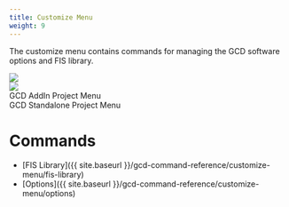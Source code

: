 ```yaml
---
title: Customize Menu
weight: 9
---
```


The customize menu contains commands for managing the GCD software options and FIS library.

<div class="row">
	<div class="columns medium-6 small-12" style="text-align: center">
		<img src="{{ site.baseurl }}/assets/images/CommandRefs/03_Customize/addin-customize-menu.png">
	</div>
	<div class="columns medium-6 small-12" style="text-align: center">
		<img src="{{ site.baseurl }}/assets/images/CommandRefs/03_Customize/standalone-customize-menu.png">
	</div>
</div>
<div class="row">
	<div class="columns medium-6 small-12" style="text-align: center">
		GCD AddIn Project Menu
	</div>
	<div class="columns medium-6 small-12" style="text-align: center">
		GCD Standalone Project Menu
	</div>
</div>

# Commands

- [FIS Library]({{ site.baseurl }}/gcd-command-reference/customize-menu/fis-library)
- [Options]({{ site.baseurl }}/gcd-command-reference/customize-menu/options)
